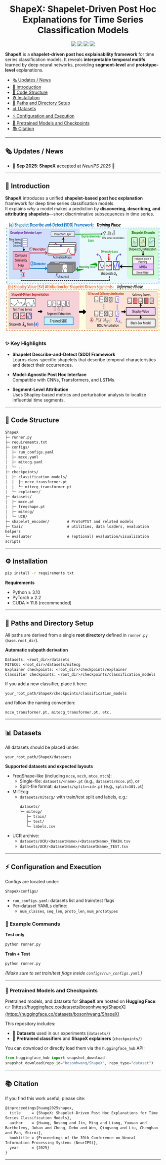 

<div align="center">

# ShapeX: Shapelet-Driven Post Hoc Explanations for Time Series Classification Models</b></h2>

<p>
  <img src="https://img.shields.io/github/last-commit/BosonHwang/ShapeX?color=green" />
  <img src="https://img.shields.io/github/stars/BosonHwang/ShapeX?color=yellow" />
  <img src="https://img.shields.io/github/forks/BosonHwang/ShapeX?color=lightblue" />
  <img src="https://img.shields.io/badge/PRs-Welcome-green" />
</p>



</div>

 **ShapeX** is a **shapelet-driven post hoc explainability framework** for time series classification models.  It reveals **interpretable temporal motifs** learned by deep neural networks, providing **segment-level** and **prototype-level** explanations.


- [🗞️ Updates / News](#️-updates--news)
- [💫 Introduction](#-introduction)
- [🧩 Code Structure](#-code-structure)
- [⚙️ Installation](#️-installation)
- [📂 Paths and Directory Setup](#-paths-and-directory-setup)
- [📊 Datasets](#-datasets)
- [⚡ Configuration and Execution](#-configuration-and-execution)
- [🧠 Pretrained Models and Checkpoints](#-pretrained-models-and-checkpoints)
- [📚 Citation](#-citation)


---

## 🗞️ Updates / News

- 🚩 **Sep 2025**: **ShapeX** accepted at *NeurIPS 2025* 🎉  
 

---

## 💫 Introduction

**ShapeX** introduces a unified **shapelet-based post hoc explanation** framework for deep time series classification models.  
It explains *why* a model makes a prediction by **discovering, describing, and attributing shapelets**—short discriminative subsequences in time series.

<p align="center">
  <img src="./assets/shapex_overall.png" height="360">
</p>

### ✨ Key Highlights

- **Shapelet Describe-and-Detect (SDD) Framework**  
  Learns class-specific shapelets that describe temporal characteristics and detect their occurrences.

- **Model-Agnostic Post Hoc Interface**  
  Compatible with CNNs, Transformers, and LSTMs.

- **Segment-Level Attribution**  
  Uses Shapley-based metrics and perturbation analysis to localize influential time segments.


---

## 🧩 Code Structure

```
ShapeX
├─ runner.py
├─ requirements.txt
├─ configs/
│  ├─ run_configs.yaml
│  ├─ mcce.yaml
│  ├─ mitecg.yaml
│  └─ ...
├─ checkpoints/
│  ├─ classification_models/
│  │  ├─ mcce_transformer.pt
│  │  └─ mitecg_transformer.pt
│  └─ explainer/
├─ datasets/
│  ├─ mcce.pt
│  ├─ freqshape.pt
│  ├─ mitecg/
│  └─ UCR/
├─ shapelet_encoder/        # ProtoPTST and related models
├─ txai/                    # utilities, data loaders, evaluation helpers
└─ evaluate/                # (optional) evaluation/visualization scripts
```

---

## ⚙️ Installation

```bash
pip install -r requirements.txt
```

**Requirements**
- Python ≥ 3.10  
- PyTorch ≥ 2.2  
- CUDA ≥ 11.8 (recommended)  

---

## 📂 Paths and Directory Setup

All paths are derived from a single **root directory** defined in `runner.py` (`base.root_dir`).

**Automatic subpath derivation**
```
Datasets: <root_dir>/datasets
MITECG: <root_dir>/datasets/mitecg
Explainer checkpoints: <root_dir>/checkpoints/explainer
Classifier checkpoints: <root_dir>/checkpoints/classification_models
```

If you add a new classifier, place it here:
```
your_root_path/ShapeX/checkpoints/classification_models
```
and follow the naming convention:
```
mcce_transformer.pt, mitecg_transformer.pt, etc.
```

---

## 📊 Datasets

All datasets should be placed under:
```
your_root_path/ShapeX/datasets
```

**Supported datasets and expected layouts**
- FreqShape-like (including `mcce`, `mcch`, `mtce`, `mtch`):
  - Single-file: `datasets/<name>.pt` (e.g., `datasets/mcce.pt`), or
  - Split-file format: `datasets/split=<id>.pt` (e.g., `split=301.pt`)
- MITEcg:
  - `datasets/mitecg/` with train/test split and labels, e.g.:
    ```
    datasets/
    └─ mitecg/
       ├─ train/
       ├─ test/
       └─ labels.csv
    ```
- UCR archive:
  - `datasets/UCR/<DatasetName>/<DatasetName>_TRAIN.tsv`
  - `datasets/UCR/<DatasetName>/<DatasetName>_TEST.tsv`

---

## ⚡ Configuration and Execution

Configs are located under:
```
ShapeX/configs/
```
- `run_configs.yaml`: datasets list and train/test flags  
- Per-dataset YAMLs define:
  - `num_classes`, `seq_len`, `proto_len`, `num_prototypes`

### 🔧 Example Commands

**Test only**
```bash
python runner.py
```

**Train + Test**
```bash
python runner.py
```
*(Make sure to set train/test flags inside `configs/run_configs.yaml`.)*

---

### 🧠 Pretrained Models and Checkpoints

Pretrained models, and datasets for **ShapeX** are hosted on **Hugging Face**:  
👉 [https://huggingface.co/datasets/bosonhwang/ShapeX](https://huggingface.co/datasets/bosonhwang/ShapeX)

This repository includes:
- 🔹 **Datasets** used in our experiments (`datasets/`)
- 🔹 **Pretrained classifiers** and **ShapeX explainers** (`checkpoints/`)

You can download or directly load them via the `huggingface_hub` API:
```python
from huggingface_hub import snapshot_download
snapshot_download(repo_id="bosonhwang/ShapeX", repo_type="dataset")
```
---

## 📚 Citation

If you find this work useful, please cite:

```
@inproceedings{huang2025shapex,
  title     = {ShapeX: Shapelet-Driven Post Hoc Explanations for Time Series Classification Models},
  author    = {Huang, Bosong and Jin, Ming and Liang, Yuxuan and Barthelemy, Johan and Cheng, Debo and Wen, Qingsong and Liu, Chenghao and Pan, Shirui},
  booktitle = {Proceedings of the 39th Conference on Neural Information Processing Systems (NeurIPS)},
  year      = {2025}
}
```

---

